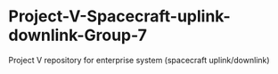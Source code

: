# Project-V-Spacecraft-uplink-downlink-Group-7
Project V repository for enterprise system (spacecraft uplink/downlink)
